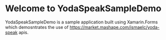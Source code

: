 Welcome to YodaSpeakSampleDemo
=====================

YodaSpeakSampleDemo is a sample application built using Xamarin.Forms which demosntrates the use of
https://market.mashape.com/ismaelc/yoda-speak apis.